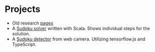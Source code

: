 # Projects

* Old research [pages](research/research.html)
* A [Sudoku solver](scala-sudoku/index.html) written with Scala. Shows individual steps for the solution.
* A [Sudoku detector](webcam-sudoku/index.html) from web camera. Utilizing tensorflow.js and TypeScript.
